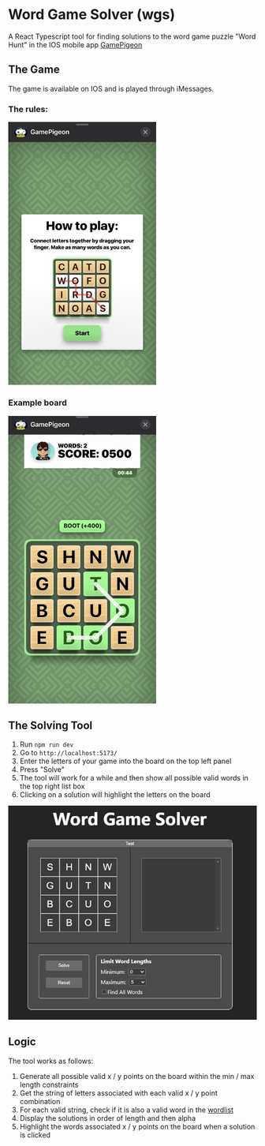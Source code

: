# Word Game Solver (wgs)

A React Typescript tool for finding solutions to the word game puzzle "Word Hunt" in the IOS mobile app [GamePigeon](http://gamepigeonapp.com/)

## The Game

The game is available on IOS and is played through iMessages.

### The rules:

<img src="./docs/game-screen-1.jpg" width=300 />

### Example board

<img src="./docs/game-screen-2.jpg" width=300 />

## The Solving Tool

1. Run `npm run dev`
2. Go to `http://localhost:5173/`
3. Enter the letters of your game into the board on the top left panel
4. Press "Solve"
5. The tool will work for a while and then show all possible valid words in the top right list box
6. Clicking on a solution will highlight the letters on the board

<img src="./docs/solver-screen-1.jpg" />

## Logic

The tool works as follows:

1. Generate all possible valid x / y points on the board within the min / max length constraints
2. Get the string of letters associated with each valid x / y point combination
3. For each valid string, check if it is also a valid word in the [wordlist](./src/utils/wordlist.json)
4. Display the solutions in order of length and then alpha
5. Highlight the words associated x / y points on the board when a solution is clicked
